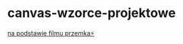 # canvas-wzorce-projektowe

[na podstawie filmu przemka⚡️](https://www.youtube.com/watch?v=uIMDFjVLCHU&t=775s&ab_channel=Przeprogramowani)